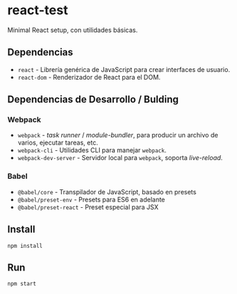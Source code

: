# react-test

Minimal React setup, con utilidades básicas.

## Dependencias

- `react` - Librería genérica de JavaScript para crear interfaces de usuario.
- `react-dom` - Renderizador de React para el DOM.

## Dependencias de Desarrollo / Bulding

### Webpack

- `webpack` - _task runner_ / _module-bundler_, para producir un archivo de varios, ejecutar tareas, etc.
- `webpack-cli` - Utilidades CLI para manejar `webpack`.
- `webpack-dev-server` - Servidor local para `webpack`, soporta _live-reload_.

### Babel

- `@babel/core` - Transpilador de JavaScript, basado en presets
- `@babel/preset-env` - Presets para ES6 en adelante
- `@babel/preset-react` - Preset especial para JSX

## Install

`npm install`

## Run

`npm start`
